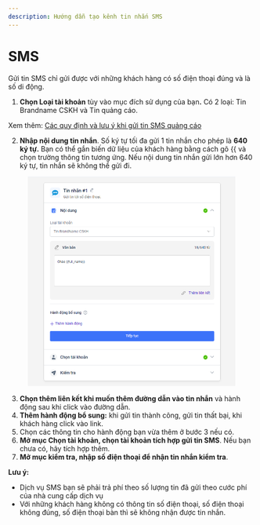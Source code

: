 ```yaml
---
description: Hướng dẫn tạo kênh tin nhắn SMS
---
```


# SMS

Gửi tin SMS chỉ gửi được với những khách hàng có số điện thoại đúng và là số di động.

1. **Chọn Loại tài khoản** tùy vào mục đích sử dụng của bạ&#x6E;**.** Có 2 loại: Tin Brandname CSKH và Tin quảng cáo.

Xem thêm: [Các quy định và lưu ý khi gửi tin SMS quảng cáo](../../cai-dat/cac-quy-dinh-va-luu-y-khi-gui-tin-sms-quang-cao.md)

2. **Nhập nội dung tin nhắn**. Số ký tự tối đa gửi 1 tin nhắn cho phép là **640 ký tự.** Bạn có thể gắn biến dữ liệu của khách hàng bằng cách gõ \{{ và chọn trường thông tin tương ứng. Nếu nội dung tin nhắn gửi lớn hơn 640 ký tự, tin nhắn sẽ không thể gửi đi.

<figure><img src="../../.gitbook/assets/image (58).png" alt=""><figcaption></figcaption></figure>

3. **Chọn thêm liên kết khi muốn thêm đường dẫn vào tin nhắn** và hành động sau khi click vào đường dẫn.
4. **Thêm hành động bổ sung:** khi gửi tin thành công, gửi tin thất bại, khi khách hàng click vào link.
5. Chọn các thông tin cho hành động bạn vừa thêm ở bước 3 nếu có.
6. **Mở mục Chọn tài khoản, chọn tài khoản tích hợp gửi tin SMS**. Nếu bạn chưa có, hãy tích hợp thêm.
7. **Mở mục kiểm tra, nhập số điện thoại để nhận tin nhắn kiểm tra**.

**Lưu ý:**&#x20;

* Dịch vụ SMS bạn sẽ phải trả phí theo số lượng tin đã gửi theo cước phí của nhà cung cấp dịch vụ
* Với những khách hàng không có thông tin số điện thoại, số điện thoại không đúng, số điện thoại bàn thì sẽ không nhận được tin nhắn.
